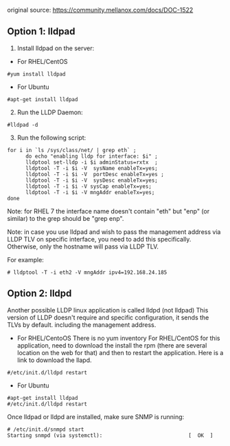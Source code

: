 original source: https://community.mellanox.com/docs/DOC-1522
 
## Option 1: lldpad
 
1. Install lldpad on the server:
  - For RHEL/CentOS
```
#yum install lldpad
```
  - For Ubuntu
```
#apt-get install lldpad
```
 
2. Run the LLDP Daemon:
```
#lldpad -d
```
 
3. Run the following script:
```
for i in `ls /sys/class/net/ | grep eth` ;
      do echo "enabling lldp for interface: $i" ;
      lldptool set-lldp -i $i adminStatus=rxtx  ;
      lldptool -T -i $i -V  sysName enableTx=yes;
      lldptool -T -i $i -V  portDesc enableTx=yes ;
      lldptool -T -i $i -V  sysDesc enableTx=yes;
      lldptool -T -i $i -V sysCap enableTx=yes;
      lldptool -T -i $i -V mngAddr enableTx=yes;
done
```
 
Note: for RHEL 7 the interface name doesn't contain "eth" but "enp"  (or similar) to the grep should be "grep enp".
 
Note: in case you use lldpad and wish to pass the management address via LLDP TLV on specific interface, you need to add this specifically.
Otherwise, only the hostname will pass via LLDP TLV.
 
For example:
```
# lldptool -T -i eth2 -V mngAddr ipv4=192.168.24.185
```
 
## Option 2: lldpd
 
Another possible LLDP linux application is called lldpd (not lldpad)
This version of LLDP doesn't require and specific configuration, it sends the TLVs by default. including the management address.
 
- For RHEL/CentoOS
There is no yum inventory For RHEL/CentOS for this application, need to download the install the rpm (there are several location on the web for that) and then to restart the application.
Here is a link to download the llapd.
```
#/etc/init.d/lldpd restart
```
  - For Ubuntu
```
#apt-get install lldpad
#/etc/init.d/lldpd restart
```
 
Once lldpad or lldpd are installed, make sure SNMP is running:
```
# /etc/init.d/snmpd start
Starting snmpd (via systemctl):                            [  OK  ]
```
 
